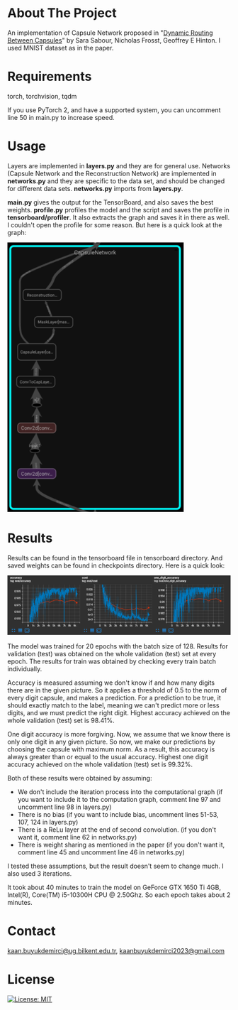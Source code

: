 # About The Project
An implementation of Capsule Network proposed in "[Dynamic Routing Between Capsules](https://arxiv.org/abs/1710.09829)" by Sara Sabour, Nicholas Frosst, Geoffrey E Hinton. I used MNIST
dataset as in the paper. 

# Requirements
torch, torchvision, tqdm

If you use PyTorch 2, and have a supported system, you can uncomment line 50 in main.py to increase speed. 

# Usage
Layers are implemented in **layers.py** and they are for general use. Networks (Capsule Network and the Reconstruction Network) are implemented in **networks.py** and they are specific to the data set, and should be changed for different data sets. **networks.py** imports from **layers.py**.

**main.py** gives the output for the TensorBoard, and also saves the best weights. **profile.py** profiles the model and the script and saves the profile in **tensorboard/profiler**. It also extracts the graph and saves it in there as well. I couldn't open the profile for some reason. But here is a quick look at the graph:

![Graph](results/graph.png)

# Results
Results can be found in the tensorboard file in tensorboard directory. And saved weights can be found in checkpoints directory. Here is a quick look:

![TensorBoardTrain](results/results.png)

The model was trained for 20 epochs with the batch size of 128. Results for validation (test) was obtained on the whole validation (test) set at every epoch. The results for train was obtained by checking every train batch individually.

Accuracy is measured assuming we don't know if and how many digits there are in the given picture. So it applies a threshold of 0.5 to the norm of every digit capsule, and makes a prediction. For a prediction to be true, it should exactly match to the label, meaning we can't predict more or less digits, and we must predict the right digit. Highest accuracy achieved on the whole validation (test) set is 98.41%.

One digit accuracy is more forgiving. Now, we assume that we know there is only one digit in any given picture. So now, we make our predictions by choosing the capsule with maximum norm. As a result, this accuracy is always greater than or equal to the usual accuracy. Highest one digit accuracy achieved on the whole validation (test) set is 99.32%.

Both of these results were obtained by assuming:
* We don't include the iteration process into the computational graph (if you want to include it to the computation graph, comment line 97 and uncomment line 98 in layers.py)
* There is no bias (if you want to include bias, uncomment lines 51-53, 107, 124 in layers.py)
* There is a ReLu layer at the end of second convolution. (if you don't want it, comment line 62 in networks.py)
* There is weight sharing as mentioned in the paper (if you don't want it, comment line 45 and uncomment line 46 in networks.py)

I tested these assumptions, but the result doesn't seem to change much. I also used 3 iterations.

It took about 40 minutes to train the model on GeForce GTX 1650 Ti 4GB, Intel(R), Core(TM) i5-10300H CPU @ 2.50Ghz. So each epoch takes about 2 minutes.

# Contact
kaan.buyukdemirci@ug.bilkent.edu.tr, kaanbuyukdemirci2023@gmail.com

# License
[![License: MIT](https://img.shields.io/badge/License-MIT-yellow.svg)](https://opensource.org/licenses/MIT)